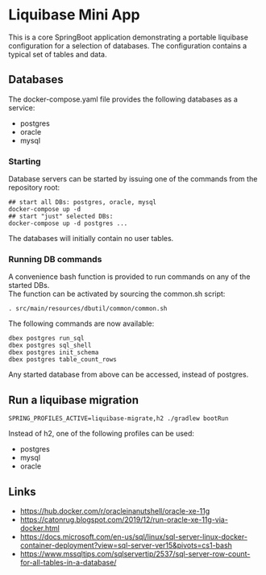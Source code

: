 # Liquibase Mini App

This is a core SpringBoot application demonstrating a portable liquibase configuration for a selection of databases.
The configuration contains a typical set of tables and data.

## Databases
The docker-compose.yaml file provides the following databases as a service:
- postgres 
- oracle
- mysql

### Starting
Database servers can be started by issuing one of the commands from the repository root:
```
## start all DBs: postgres, oracle, mysql
docker-compose up -d
## start "just" selected DBs:
docker-compose up -d postgres ...
```
The databases will initially contain no user tables.

### Running DB commands
A convenience bash function is provided to run commands on any of the started DBs.  
The function can be activated by sourcing the common.sh script: 
```
. src/main/resources/dbutil/common/common.sh
```

The following commands are now available:
```
dbex postgres run_sql
dbex postgres sql_shell
dbex postgres init_schema
dbex postgres table_count_rows
```
Any started database from above can be accessed, instead of postgres.

## Run a liquibase migration
```
SPRING_PROFILES_ACTIVE=liquibase-migrate,h2 ./gradlew bootRun
```
Instead of h2, one of the following profiles can be used:
- postgres
- mysql
- oracle

## Links
- https://hub.docker.com/r/oracleinanutshell/oracle-xe-11g
- https://catonrug.blogspot.com/2019/12/run-oracle-xe-11g-via-docker.html
- https://docs.microsoft.com/en-us/sql/linux/sql-server-linux-docker-container-deployment?view=sql-server-ver15&pivots=cs1-bash
- https://www.mssqltips.com/sqlservertip/2537/sql-server-row-count-for-all-tables-in-a-database/
